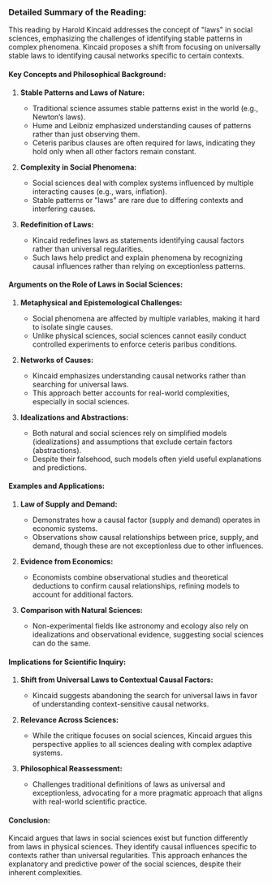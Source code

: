 ### Detailed Summary of the Reading:

This reading by Harold Kincaid addresses the concept of "laws" in social sciences, emphasizing the challenges of identifying stable patterns in complex phenomena. Kincaid proposes a shift from focusing on universally stable laws to identifying causal networks specific to certain contexts.

#### **Key Concepts and Philosophical Background:**

1. **Stable Patterns and Laws of Nature:**
    
    - Traditional science assumes stable patterns exist in the world (e.g., Newton’s laws).
    - Hume and Leibniz emphasized understanding causes of patterns rather than just observing them.
    - Ceteris paribus clauses are often required for laws, indicating they hold only when all other factors remain constant.
2. **Complexity in Social Phenomena:**
    
    - Social sciences deal with complex systems influenced by multiple interacting causes (e.g., wars, inflation).
    - Stable patterns or "laws" are rare due to differing contexts and interfering causes.
3. **Redefinition of Laws:**
    
    - Kincaid redefines laws as statements identifying causal factors rather than universal regularities.
    - Such laws help predict and explain phenomena by recognizing causal influences rather than relying on exceptionless patterns.

#### **Arguments on the Role of Laws in Social Sciences:**

1. **Metaphysical and Epistemological Challenges:**
    
    - Social phenomena are affected by multiple variables, making it hard to isolate single causes.
    - Unlike physical sciences, social sciences cannot easily conduct controlled experiments to enforce ceteris paribus conditions.
2. **Networks of Causes:**
    
    - Kincaid emphasizes understanding causal networks rather than searching for universal laws.
    - This approach better accounts for real-world complexities, especially in social sciences.
3. **Idealizations and Abstractions:**
    
    - Both natural and social sciences rely on simplified models (idealizations) and assumptions that exclude certain factors (abstractions).
    - Despite their falsehood, such models often yield useful explanations and predictions.

#### **Examples and Applications:**

1. **Law of Supply and Demand:**
    
    - Demonstrates how a causal factor (supply and demand) operates in economic systems.
    - Observations show causal relationships between price, supply, and demand, though these are not exceptionless due to other influences.
2. **Evidence from Economics:**
    
    - Economists combine observational studies and theoretical deductions to confirm causal relationships, refining models to account for additional factors.
3. **Comparison with Natural Sciences:**
    
    - Non-experimental fields like astronomy and ecology also rely on idealizations and observational evidence, suggesting social sciences can do the same.

#### **Implications for Scientific Inquiry:**

1. **Shift from Universal Laws to Contextual Causal Factors:**
    
    - Kincaid suggests abandoning the search for universal laws in favor of understanding context-sensitive causal networks.
2. **Relevance Across Sciences:**
    
    - While the critique focuses on social sciences, Kincaid argues this perspective applies to all sciences dealing with complex adaptive systems.
3. **Philosophical Reassessment:**
    
    - Challenges traditional definitions of laws as universal and exceptionless, advocating for a more pragmatic approach that aligns with real-world scientific practice.

#### **Conclusion:**

Kincaid argues that laws in social sciences exist but function differently from laws in physical sciences. They identify causal influences specific to contexts rather than universal regularities. This approach enhances the explanatory and predictive power of the social sciences, despite their inherent complexities.